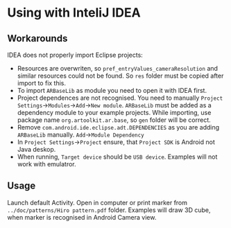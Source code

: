 Using with InteliJ IDEA
=======================

Workarounds
-----------

IDEA does not properly import Eclipse projects:

* Resources are overwriten, so `pref_entryValues_cameraResolution` and similar resources could not be found. So `res` folder must be copied after import to fix this.
* To import `ARBaseLib` as module you need to open it with IDEA first.
* Project dependences are not recognised. You need to manually `Project Settings`->`Modules`->`Add`->`New module`. `ARBaseLib` must be added as a dependency module to your example projects. While importing, use package name `org.artoolkit.ar.base`, so `gen` folder will be correct.
* Remove `com.android.ide.eclipse.adt.DEPENDENCIES` as you are adding `ARBaseLib` manually. `Add`->`Module Dependency`
* In `Project Settings`->`Project` ensure, that `Project SDK` is Android not Java deskop.
* When running, `Target device` should be `USB device`. Examples will not work with emulatror.

Usage
-----

Launch default Activity.
Open in computer or print marker from `../doc/patterns/Hiro pattern.pdf` folder.
Examples will draw 3D cube, when marker is recognised in Android Camera view.